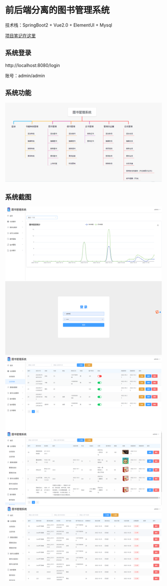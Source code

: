 # 前后端分离的图书管理系统

技术栈：SpringBoot2 + Vue2.0 + ElementUI + Mysql


[项目笔记在这里](文档/笔记.md)



## 系统登录

http://localhost:8080/login

账号：admin/admin

## 系统功能

<img src="./文档/图书管理.png">

## 系统截图

<img src="./文档/首页.png">

<img src="./文档/登录.png">

<img src="./文档/会员.png">

<img src="./文档/图书.png">

<img src="./文档/借书.png">



